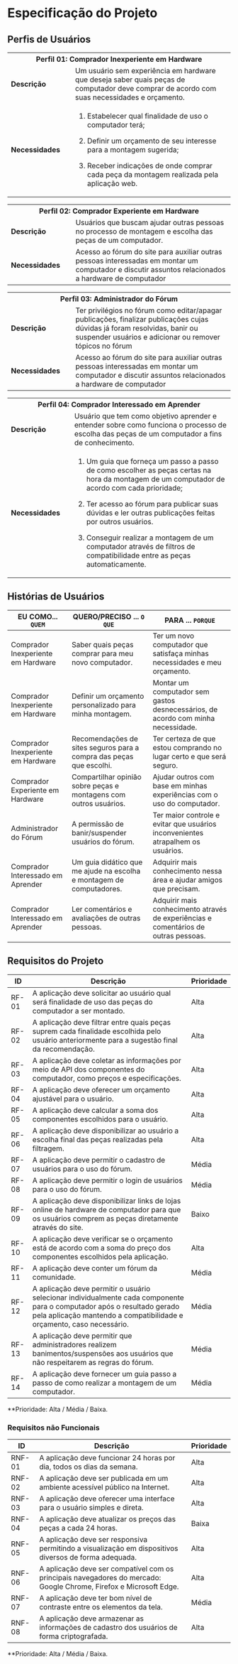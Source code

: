 # Especificação do Projeto

## Perfis de Usuários

<table>
<tbody>
<tr align=center>
<th colspan="2">Perfil 01: Comprador Inexperiente em Hardware</th>
</tr>
<tr>
<td width="150px"><b>Descrição</b></td>
<td width="600px">Um usuário sem experiência em hardware que deseja saber quais peças de computador deve comprar de acordo com suas necessidades e orçamento.</td>
</tr>
<tr>
<td><b>Necessidades</b></td>
<td>

1. Estabelecer qual finalidade de uso o computador terá;

2. Definir um orçamento de seu interesse para a montagem sugerida;

3. Receber indicações de onde comprar cada peça da montagem realizada pela aplicação web. </td>

</tr>
</tbody>
</table>
<table>
<tbody>
<tr align=center>
<th colspan="2">Perfil 02: Comprador Experiente em Hardware</th>
</tr>
<tr>
<td width="150px"><b>Descrição</b></td>
<td width="600px">Usuários que buscam ajudar outras pessoas no processo de montagem e escolha das peças de um computador.</td>
</tr>
<tr>
<td><b>Necessidades</b></td>
<td>Acesso ao fórum do site para auxiliar outras pessoas interessadas em montar um computador e discutir assuntos relacionados a hardware de computador</td>
</tr>
</tbody>
</table>
<table>
<tbody>
<tr align=center>
<th colspan="2">Perfil 03: Administrador do Fórum</th>
</tr>
<tr>
<td width="150px"><b>Descrição</b></td>
<td width="600px">Ter privilégios no fórum como editar/apagar publicações, finalizar publicações cujas dúvidas já foram resolvidas, banir ou suspender usuários e adicionar ou remover tópicos no fórum</td>
</tr>
<tr>
<td><b>Necessidades</b></td>
<td>Acesso ao fórum do site para auxiliar outras pessoas interessadas em montar um computador e discutir assuntos relacionados a hardware de computador</td>
</tr>
</tbody>
</table>
<table>
<tbody>
<tr align=center>
<th colspan="2">Perfil 04: Comprador Interessado em Aprender</th>
</tr>
<tr>
<td width="150px"><b>Descrição</b></td>
<td width="600px">Usuário que tem como objetivo aprender e entender sobre como funciona o processo de escolha das peças de um computador a fins de conhecimento.</td>
</tr>
<tr>
<td><b>Necessidades</b></td>
<td>
  
1. Um guia que forneça um passo a passo de como escolher as peças certas na hora da montagem de um computador de acordo com cada prioridade;

2. Ter acesso ao fórum para publicar suas dúvidas e ler outras publicações feitas por outros usuários.

3. Conseguir realizar a montagem de um computador através de filtros de compatibilidade entre as peças automaticamente.</td>
</tr>
</tbody>
</table>

## Histórias de Usuários

|EU COMO... `QUEM`   | QUERO/PRECISO ... `O QUE` |PARA ... `PORQUE`                 |
|--------------------|---------------------------|----------------------------------|
Comprador Inexperiente em Hardware | Saber quais peças comprar para meu novo computador. | Ter um novo computador que satisfaça minhas necessidades e meu orçamento. |
Comprador Inexperiente em Hardware | Definir um orçamento personalizado para minha montagem. | Montar um computador sem gastos desnecessários, de acordo com minha necessidade. |
Comprador Inexperiente em Hardware | Recomendações de sites seguros para a compra das peças que escolhi. | Ter certeza de que estou comprando no lugar certo e que será seguro. |
Comprador Experiente em Hardware | Compartilhar opinião sobre peças e montagens com outros usuários. | Ajudar outros com base em minhas experiências com o uso do computador. |
Administrador do Fórum | A permissão de banir/suspender usuários do fórum. | Ter maior controle e evitar que usuários inconvenientes atrapalhem os usuários. |
Comprador Interessado em Aprender | Um guia didático que me ajude na escolha e montagem de computadores. | Adquirir mais conhecimento nessa área e ajudar amigos que precisam. |
Comprador Interessado em Aprender | Ler comentários e avaliações de outras pessoas. | Adquirir mais conhecimento através de experiências e comentários de outras pessoas. |


## Requisitos do Projeto

|ID    | Descrição                | Prioridade |
|-------|---------------------------------|----|
| RF-01 |A aplicação deve solicitar ao usuário qual será finalidade de uso das peças do computador a ser montado. |Alta|
| RF-02 |A aplicação deve filtrar entre quais peças suprem cada finalidade escolhida pelo usuário anteriormente para a sugestão final da recomendação.|Alta| 
| RF-03 |A aplicação deve coletar as informações por meio de API dos componentes do computador, como preços e especificações.|Alta| 
| RF-04 |A aplicação deve oferecer um orçamento ajustável para o usuário.|Alta| 
| RF-05 |A aplicação deve calcular a soma dos componentes escolhidos para o usuário.|Alta| 
| RF-06 |A aplicação deve disponibilizar ao usuário a escolha final das peças realizadas pela filtragem. |Alta| 
| RF-07 |A aplicação deve permitir o cadastro de usuários para o uso do fórum. |Média| 
| RF-08 |A aplicação deve permitir o login de usuários para o uso do fórum.|Média| 
| RF-09 |A aplicação deve disponibilizar links de lojas online de hardware de computador para que os usuários comprem as peças diretamente através do site.|Baixo| 
| RF-10 |A aplicação deve verificar se o orçamento está de acordo com a soma do preço dos componentes escolhidos pela aplicação.|Alta| 
| RF-11 |A aplicação deve conter um fórum da comunidade. |Média| 
| RF-12 |A aplicação deve permitir o usuário selecionar individualmente cada componente para o computador após o resultado gerado pela aplicação mantendo a compatibilidade e orçamento, caso necessário. |Média| 
| RF-13 |A aplicação deve permitir que administradores realizem banimentos/suspensões aos usuários que não respeitarem as regras do fórum.|Média| 
| RF-14 |A aplicação deve fornecer um guia passo a passo de como realizar a montagem de um computador. |Média| 

**Prioridade: Alta / Média / Baixa. 

### Requisitos não Funcionais

|ID      | Descrição               |Prioridade |
|--------|-------------------------|----|
| RNF-01 |A aplicação deve funcionar 24 horas por dia, todos os dias da semana. |Alta| 
| RNF-02 |A aplicação deve ser publicada em um ambiente acessível público na Internet.|Alta| 
| RNF-03 |A aplicação deve oferecer uma interface para o usuário simples e direta.|Alta| 
| RNF-04 |A aplicação deve atualizar os preços das peças a cada 24 horas. |Baixa| 
| RNF-05 |A aplicação deve ser responsiva permitindo a visualização em dispositivos diversos de forma adequada.|Alta| 
| RNF-06 |A aplicação deve ser compatível com os principais navegadores do mercado: Google Chrome, Firefox e Microsoft Edge. |Alta| 
| RNF-07 |A aplicação deve ter bom nível de contraste entre os elementos da tela.|Média| 
| RNF-08 |A aplicação deve armazenar as informações de cadastro dos usuários de forma criptografada. |Alta| 


**Prioridade: Alta / Média / Baixa. 

